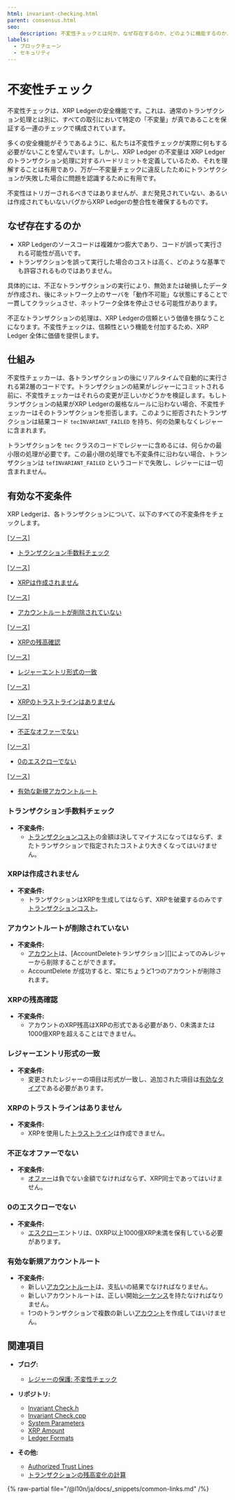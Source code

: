 ```yaml
---
html: invariant-checking.html
parent: consensus.html
seo:
    description: 不変性チェックとは何か、なぜ存在するのか、どのように機能するのか、どのような不変性チェックが有効なのかを理解することができます。
labels:
  - ブロックチェーン
  - セキュリティ
---
```

# 不変性チェック

不変性チェックは、XRP Ledgerの安全機能です。これは、通常のトランザクション処理とは別に、すべての取引において特定の「不変量」が真であることを保証する一連のチェックで構成されています。

多くの安全機能がそうであるように、私たちは不変性チェックが実際に何もする必要がないことを望んでいます。しかし、XRP Ledger の不変量は XRP Ledger のトランザクション処理に対するハードリミットを定義しているため、それを理解することは有用であり、万が一不変量チェックに違反したためにトランザクションが失敗した場合に問題を認識するために有用です。

不変性はトリガーされるべきではありませんが、まだ発見されていない、あるいは作成されてもいないバグからXRP Ledgerの整合性を確保するものです。


## なぜ存在するのか

- XRP Ledgerのソースコードは複雑かつ膨大であり、コードが誤って実行される可能性が高いです。
- トランザクションを誤って実行した場合のコストは高く、どのような基準でも許容されるものではありません。

具体的には、不正なトランザクションの実行により、無効または破損したデータが作成され、後にネットワーク上のサーバを「動作不可能」な状態にすることで一貫してクラッシュさせ、ネットワーク全体を停止させる可能性があります。

不正なトランザクションの処理は、XRP Ledgerの信頼という価値を損なうことになります。不変性チェックは、信頼性という機能を付加するため、XRP Ledger 全体に価値を提供します。



## 仕組み

不変性チェッカーは、各トランザクションの後にリアルタイムで自動的に実行される第2層のコードです。トランザクションの結果がレジャーにコミットされる前に、不変性チェッカーはそれらの変更が正しいかどうかを検証します。もしトランザクションの結果がXRP Ledgerの厳格なルールに沿わない場合、不変性チェッカーはそのトランザクションを拒否します。このように拒否されたトランザクションは結果コード `tecINVARIANT_FAILED` を持ち、何の効果もなくレジャーに含まれます。

トランザクションを `tec` クラスのコードでレジャーに含めるには、何らかの最小限の処理が必要です。この最小限の処理でも不変条件に沿わない場合、トランザクションは `tefINVARIANT_FAILED` というコードで失敗し、レジャーには一切含まれません。


## 有効な不変条件

XRP Ledgerは、各トランザクションについて、以下のすべての不変条件をチェックします。

[[ソース]](https://github.com/XRPLF/rippled/blob/023f5704d07d09e70091f38a0d4e5df213a3144b/src/ripple/app/tx/impl/InvariantCheck.h#L92 "ソース")

- [トランザクション手数料チェック](#トランザクション手数料チェック)

[[ソース]](https://github.com/XRPLF/rippled/blob/023f5704d07d09e70091f38a0d4e5df213a3144b/src/ripple/app/tx/impl/InvariantCheck.h#L118 "ソース")

- [XRPは作成されません](#xrpは作成されません)

[[ソース]](https://github.com/XRPLF/rippled/blob/023f5704d07d09e70091f38a0d4e5df213a3144b/src/ripple/app/tx/impl/InvariantCheck.h#L146 "ソース")

- [アカウントルートが削除されていない](#アカウントルートが削除されていない)

[[ソース]](https://github.com/XRPLF/rippled/blob/023f5704d07d09e70091f38a0d4e5df213a3144b/src/ripple/app/tx/impl/InvariantCheck.h#L173 "ソース")

- [XRPの残高確認](#xrpの残高確認)

[[ソース]](https://github.com/XRPLF/rippled/blob/023f5704d07d09e70091f38a0d4e5df213a3144b/src/ripple/app/tx/impl/InvariantCheck.h#L197 "ソース")

- [レジャーエントリ形式の一致](#レジャーエントリ形式の一致)

[[ソース]](https://github.com/XRPLF/rippled/blob/023f5704d07d09e70091f38a0d4e5df213a3144b/src/ripple/app/tx/impl/InvariantCheck.h#L224 "ソース")

- [XRPのトラストラインはありません](#xrpのトラストラインはありません)

[[ソース]](https://github.com/XRPLF/rippled/blob/023f5704d07d09e70091f38a0d4e5df213a3144b/src/ripple/app/tx/impl/InvariantCheck.h#L251 "ソース")

- [不正なオファーでない](#不正なオファーでない)

[[ソース]](https://github.com/XRPLF/rippled/blob/023f5704d07d09e70091f38a0d4e5df213a3144b/src/ripple/app/tx/impl/InvariantCheck.h#L275 "ソース")

- [0のエスクローでない](#0のエスクローでない)

[[ソース]](https://github.com/XRPLF/rippled/blob/023f5704d07d09e70091f38a0d4e5df213a3144b/src/ripple/app/tx/impl/InvariantCheck.h#L300 "ソース")

- [有効な新規アカウントルート](#有効な新規アカウントルート)


### トランザクション手数料チェック

- **不変条件:**
    - [トランザクションコスト](../transactions/transaction-cost.md)の金額は決してマイナスになってはならず、またトランザクションで指定されたコストより大きくなってはいけません。


### XRPは作成されません

- **不変条件:**
    - トランザクションはXRPを生成してはならず、XRPを破棄するのみです[トランザクションコスト](../transactions/transaction-cost.md)。


### アカウントルートが削除されていない

- **不変条件:**
    - [アカウント](../accounts/index.md)は、[AccountDeleteトランザクション][]によってのみレジャーから削除することができます。
    - AccountDelete が成功すると、常にちょうど1つのアカウントが削除されます。


### XRPの残高確認

- **不変条件:**
    - アカウントのXRP残高はXRPの形式である必要があり、0未満または1000億XRPを超えることはできません。


### レジャーエントリ形式の一致

- **不変条件:**
    - 変更されたレジャーの項目は形式が一致し、追加された項目は[有効なタイプ](../../references/protocol/ledger-data/ledger-entry-types/index.md)である必要があります。


### XRPのトラストラインはありません

- **不変条件:**
    - XRPを使用した[トラストライン](../tokens/fungible-tokens/index.md)は作成できません。


### 不正なオファーでない

- **不変条件:**
    - [オファー](../../references/protocol/ledger-data/ledger-entry-types/offer.md)は負でない金額でなければならず、XRP同士であってはいけません。


### 0のエスクローでない

- **不変条件:**
    - [エスクロー](../../references/protocol/ledger-data/ledger-entry-types/escrow.md)エントリは、0XRP以上1000億XRP未満を保有している必要があります。


### 有効な新規アカウントルート

- **不変条件:**
    - 新しい[アカウントルート](../../references/protocol/ledger-data/ledger-entry-types/accountroot.md)は、支払いの結果でなければなりません。
    - 新しいアカウントルートは、正しい開始[シーケンス](../../references/protocol/data-types/basic-data-types.md#アカウントシーケンス)を持たなければなりません。
    - 1つのトランザクションで複数の新しい[アカウント](../accounts/index.md)を作成してはいけません。


## 関連項目

- **ブログ:**
    - [レジャーの保護: 不変性チェック](https://xrpl.org/blog/2017/invariant-checking.html)

- **リポジトリ:**
    - [Invariant Check.h](https://github.com/XRPLF/rippled/blob/023f5704d07d09e70091f38a0d4e5df213a3144b/src/ripple/app/tx/impl/InvariantCheck.h)
    - [Invariant Check.cpp](https://github.com/XRPLF/rippled/blob/023f5704d07d09e70091f38a0d4e5df213a3144b/src/ripple/app/tx/impl/InvariantCheck.cpp)
    - [System Parameters](https://github.com/XRPLF/rippled/blob/develop/src/ripple/protocol/SystemParameters.h#L43)
    - [XRP Amount](https://github.com/XRPLF/rippled/blob/develop/src/ripple/basics/XRPAmount.h#L244)
    - [Ledger Formats](https://github.com/XRPLF/rippled/blob/023f5704d07d09e70091f38a0d4e5df213a3144b/src/ripple/protocol/LedgerFormats.h#L36-L94)


- **その他:**
    - [Authorized Trust Lines](../tokens/fungible-tokens/authorized-trust-lines.md)
    - [トランザクションの残高変化の計算](https://xrpl.org/blog/2015/calculating-balance-changes-for-a-transaction.html#calculating-balance-changes-for-a-transaction)

{% raw-partial file="/@l10n/ja/docs/_snippets/common-links.md" /%}
